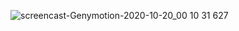![screencast-Genymotion-2020-10-20_00 10 31 627](https://user-images.githubusercontent.com/67810399/96517550-6c228600-1269-11eb-8577-0290b1141af0.gif)